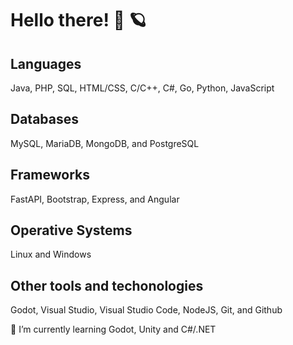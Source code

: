 # Hello there! 👋 🪐

## Languages
Java, PHP, SQL, HTML/CSS, C/C++, C#, Go, Python, JavaScript
## Databases
MySQL, MariaDB, MongoDB, and PostgreSQL
## Frameworks
FastAPI, Bootstrap, Express, and Angular
## Operative Systems
Linux and Windows
## Other tools and techonologies
Godot, Visual Studio, Visual Studio Code, NodeJS, Git, and Github

🌱 I’m currently learning Godot, Unity and C#/.NET
<!--
**EdgarSabidoC/EdgarSabidoC** is a ✨ _special_ ✨ repository because its `README.md` (this file) appears on your GitHub profile.

Here are some ideas to get you started:

- 🔭 I’m currently working on ...
- 🌱 I’m currently learning ...
- 👯 I’m looking to collaborate on ...
- 🤔 I’m looking for help with ...
- 💬 Ask me about ...
- 📫 How to reach me: ...
- 😄 Pronouns: ...
- ⚡ Fun fact: ...
-->
